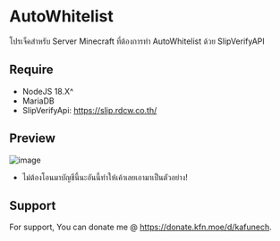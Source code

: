 # AutoWhitelist
โปรเจ็คสำหรับ Server Minecraft ที่ต้องการทำ AutoWhitelist ด้วย SlipVerifyAPI

## Require
- NodeJS 18.X^
- MariaDB
- SlipVerifyApi: https://slip.rdcw.co.th/

## Preview
![image](https://github.com/AsamiKafune/Minecraft-AutoWhitelist/assets/103914713/b6fbf0fa-fc46-48b1-a9f9-8c48109aacf3)
- ไม่ต้องโอนมาบัญชีนี้นะอันนี้ทำให้เค้าเลยเอามาเป็นตัวอย่าง!

## Support

For support, You can donate me @ https://donate.kfn.moe/d/kafunech.
